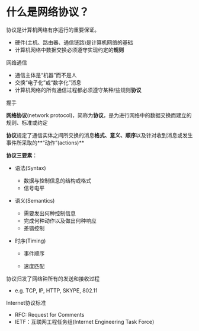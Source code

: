 # 什么是网络协议？

协议是计算机网络有序运行的重要保证。

- 硬件(主机、路由器、通信链路)是计算机网络的基础
- 计算机网络中数据交换必须遵守实现约定的**规则**

网络通信

- 通信主体是“机器”而不是人
- 交换“电子化”或“数字化”消息
- 计算机网络的所有通信过程都必须遵守某种/些规则**协议**

握手

**网络协议**(network protocol)，简称为**协议**，是为进行网络中的数据交换而建立的规则、标准或约定

**协议**规定了通信实体之间所交换的消息**格式、意义、顺序**以及针对收到消息或发生事件所采取的**“动作”(actions)**



**协议三要素**：

- 语法(Syntax)
  - 数据与控制信息的结构或格式
  - 信号电平
  
- 语义(Semantics)
  - 需要发出何种控制信息
  - 完成何种动作以及做出何种响应
  - 差错控制
  
- 时序(Timing)
  - 事件顺序
  
  - 速度匹配
  
    
    

协议归发了网络钟所有的发送和接收过程

- e.g. TCP, IP, HTTP, SKYPE, 802.11

Internet协议标准

- RFC: Request for Comments
- IETF：互联网工程任务组(Internet Engineering Task Force)





